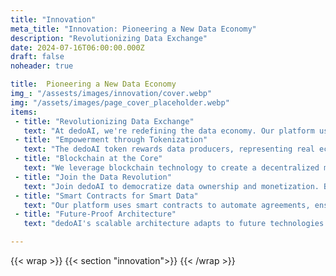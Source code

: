 ```yaml
---
title: "Innovation"
meta_title: "Innovation: Pioneering a New Data Economy"
description: "Revolutionizing Data Exchange"
date: 2024-07-16T06:00:00.000Z
draft: false
noheader: true

title:  Pioneering a New Data Economy
img_: "/assests/images/innovation/cover.webp"
img: "/assets/images/page_cover_placeholder.webp"
items:
 - title: "Revolutionizing Data Exchange"
   text: "At dedoAI, we're redefining the data economy. Our platform uses blockchain to ensure secure, transparent, and fair data exchange, empowering individuals and organizations to control and monetize their data."
 - title: "Empowerment through Tokenization"
   text: "The dedoAI token rewards data producers, representing real economic value and encouraging the sharing of high-quality data. This makes data exchange more dynamic and engaging."
 - title: "Blockchain at the Core"
   text: "We leverage blockchain technology to create a decentralized marketplace for direct transactions between data producers and consumers. This reduces costs, increases trust, and enhances security, with every transaction verifiable on the blockchain."
 - title: "Join the Data Revolution"
   text: "Join dedoAI to democratize data ownership and monetization. Be part of a revolution where your data unlocks new opportunities and innovations. With dedoAI, the future of data is decentralized, democratic, and driven by you."
 - title: "Smart Contracts for Smart Data"
   text: "Our platform uses smart contracts to automate agreements, ensuring compliance with data usage and privacy standards. This simplifies legal processes, making data exchange faster and more reliable."
 - title: "Future-Proof Architecture"
   text: "dedoAI's scalable architecture adapts to future technologies and regulations. We are committed to continuous improvement to meet the evolving needs of our community and the broader data economy."

---
```

{{< wrap >}}
{{< section "innovation">}}
{{< /wrap >}}
